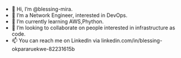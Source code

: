 - 👋 Hi, I’m @blessing-mira.
- 👀 I’m a Network Engineer, interested in DevOps.
- 🌱 I’m currently learning AWS,Phython.
- 💞️ I’m looking to collaborate on people interested in infrastructure as code.
- 📫 You can reach me on Linkedln via linkedin.com/in/blessing-okpararuekwe-82231615b

<!---
blessing-mira/blessing-mira is a ✨ special ✨ repository because its `README.md` (this file) appears on your GitHub profile.
You can click the Preview link to take a look at your changes.
--->

